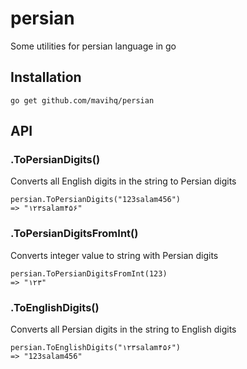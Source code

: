 # persian
Some utilities for persian language in go

## Installation
```
go get github.com/mavihq/persian
```

## API
### .ToPersianDigits()
Converts all English digits in the string to Persian digits
```
persian.ToPersianDigits("123salam456")
=> "۱۲۳salam۴۵۶"
```

### .ToPersianDigitsFromInt()
Converts integer value to string with Persian digits
```
persian.ToPersianDigitsFromInt(123)
=> "۱۲۳"
```

### .ToEnglishDigits()
Converts all Persian digits in the string to English digits
```
persian.ToEnglishDigits("۱۲۳salam۴۵۶")
=> "123salam456"
```